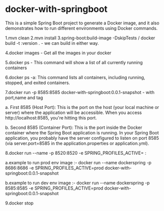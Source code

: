 # docker-with-springboot
This is a simple Spring Boot project to generate a Docker image, and it also demonstrates how to run different environments using Docker commands.


1.mvn clean
2.mvn install
3.spring-boot:build-image -DskipTests / docker build -t <imageName>:version . - we can build in either way.

4.docker images -  Get all the images in your docker

5.docker ps - This command will show a list of all currently running containers

6.docker ps -a: This command lists all containers, including running, stopped, and exited containers.

7.docker run -p 8585:8585 docker-with-springboot:0.0.1-snapshot  - with port,name and tag

a. First 8585 (Host Port): This is the port on the host (your local machine or server) where the application will be accessible. When you access http://localhost:8585, you're hitting this port.

b. Second 8585 (Container Port): This is the port inside the Docker container where the Spring Boot application is running. In your Spring Boot application, you probably have the server configured to listen on port 8585 (via server.port=8585 in the application.properties or application.yml).

8.docker run --name <container name> -p 8520:8520 -e SPRING_PROFILES_ACTIVE=<env name> <imagename>:<versionNumber>

a.example to run prod env image :- docker run --name dockerspring -p 8686:8686 -e SPRING_PROFILES_ACTIVE=prod docker-with-springboot:0.0.1-snapshot

b.example to run dev env image :- docker run --name dockerspring -p 8585:8585 -e SPRING_PROFILES_ACTIVE=prod docker-with-springboot:0.0.1-snapshot

9.docker stop <ImageID>




